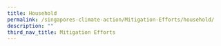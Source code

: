 ```yaml
---
title: Household
permalink: /singapores-climate-action/Mitigation-Efforts/household/
description: ""
third_nav_title: Mitigation Efforts
---
```

